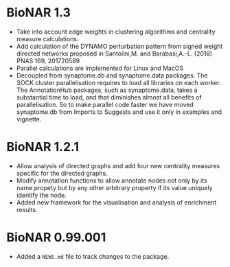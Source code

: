# BioNAR 1.3

* Take into account edge weights in clustering algorithms and centrality measure
  calculations.
* Add calculation of the DYNAMO perturbation pattern from signed weight directed
  networks proposed in Santolini,M. and Barabasi,A.-L. (2018) PNAS 169, 201720589
* Parallel calculations are implemented for Linux and MacOS
* Decoupled from synaptome.db and synaptome.data packages. The SOCK cluster parallelisation requires
  to load all libraries on each worker. The AnnotationHub packages, such as
  synaptome.data, takes a substantial time to load, and that diminishes almost 
  all benefits of parallelisation. So to make parallel code faster we have moved
  synaptome.db from Imports to Suggests and use it only in examples and vignette.

# BioNAR 1.2.1

* Allow analysis of directed graphs and add four new centrality measures specific 
  for the directed graphs.
* Modify annotation functions to allow annotate nodes not only by its name 
  propety but by any other arbitrary property if its value uniquely identify
  the node.
* Added new framework for the visualisation and analysis of enrichment results.

# BioNAR 0.99.001

* Added a `NEWS.md` file to track changes to the package.
